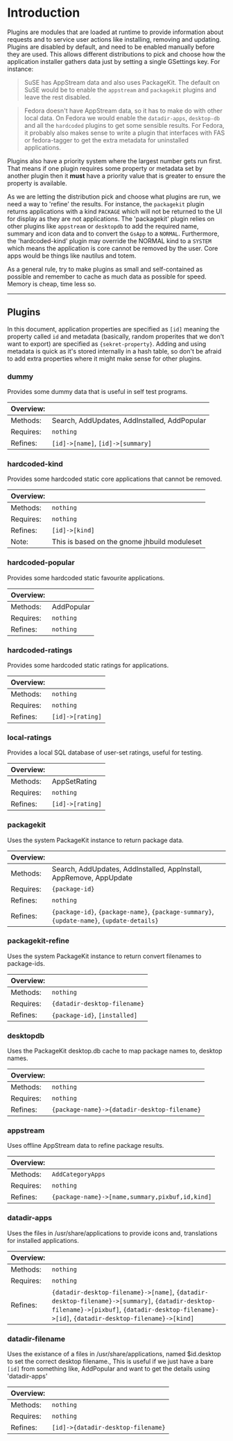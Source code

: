 # Introduction #

Plugins are modules that are loaded at runtime to provide information about
requests and to service user actions like installing, removing and updating.
Plugins are disabled by default, and need to be enabled manually before they
are used.
This allows different distributions to pick and choose how the application
installer gathers data just by setting a single GSettings key. For instance:

>  SuSE has AppStream data and also uses
> PackageKit. The default on SuSE would
> be  to enable the `appstream` and
> `packagekit` plugins and leave the
> rest disabled.

>  Fedora doesn't have AppStream data,
> so it has to make do with other local
> data.  On Fedora we would enable the
> `datadir-apps`, `desktop-db` and all
> the  `hardcoded` plugins to get some
> sensible results. For Fedora, it
> probably also  makes sense to write a
> plugin that interfaces with FAS or
> fedora-tagger to get  the extra
> metadata for uninstalled applications.

Plugins also have a priority system where the largest number gets run first.
That means if one plugin requires some property or metadata set by another
plugin then it **must** have a priority value that is greater to ensure the
property is available.

As we are letting the distribution pick and choose what plugins are run, we need
a way to 'refine' the results. For instance, the `packagekit` plugin returns
applications with a kind `PACKAGE` which will not be returned to the
UI for display as they are not applications.
The 'packagekit' plugin relies on other plugins like `appstream` or `desktopdb`
to add the required name, summary and icon data and to convert the `GsApp` to a `NORMAL`.
Furthermore, the 'hardcoded-kind' plugin may override the NORMAL
kind to a `SYSTEM` which means the application is core cannot be
removed by the user. Core apps would be things like nautilus and totem.

As a general rule, try to make plugins as small and self-contained as possible
and remember to cache as much data as possible for speed. Memory is cheap, time
less so.

---------------------------------------

## Plugins ##

In this document, application properties are specified as `[id]` meaning the
property called `id` and metadata (basically, random properites that we don't
want to export) are specified as `{sekret-property}`.
Adding and using metadata is quick as it's stored internally in a hash table,
so don't be afraid to add extra properties where it might make sense for other
plugins.

### dummy ###
Provides some dummy data that is useful in self test programs.

Overview:    | <p>
-------------|---
Methods:     | Search, AddUpdates, AddInstalled, AddPopular
Requires:    | `nothing`
Refines:     | `[id]->[name]`, `[id]->[summary]`

### hardcoded-kind ###
Provides some hardcoded static core applications that cannot be removed.

Overview:    | <p>
-------------|---
Methods:     | `nothing`
Requires:    | `nothing`
Refines:     | `[id]->[kind]`
Note:        | This is based on the gnome jhbuild moduleset

### hardcoded-popular ###
Provides some hardcoded static favourite applications.

Overview:    | <p>
-------------|---
Methods:     | AddPopular
Requires:    | `nothing`
Refines:     | `nothing`

### hardcoded-ratings ###
Provides some hardcoded static ratings for applications.

Overview:    | <p>
-------------|---
Methods:     | `nothing`
Requires:    | `nothing`
Refines:     | `[id]->[rating]`

### local-ratings ###
Provides a local SQL database of user-set ratings, useful for testing.

Overview:    | <p>
-------------|---
Methods:     | AppSetRating
Requires:    | `nothing`
Refines:     | `[id]->[rating]`

### packagekit ###
Uses the system PackageKit instance to return package data.

Overview:    | <p>
-------------|---
Methods:     | Search, AddUpdates, AddInstalled, AppInstall, AppRemove, AppUpdate
Requires:    | `{package-id}`
Refines:     | `nothing`
Refines:     | `{package-id}`, `{package-name}`, `{package-summary}`, `{update-name}`, `{update-details}`

### packagekit-refine ###
Uses the system PackageKit instance to return convert filenames to package-ids.

Overview:    | <p>
-------------|---
Methods:     | `nothing`
Requires:    | `{datadir-desktop-filename}`
Refines:     | `{package-id}`, `[installed]`

### desktopdb ###
Uses the PackageKit desktop.db cache to map package names to, desktop names.

Overview:    | <p>
-------------|---
Methods:     | `nothing`
Requires:    | `nothing`
Refines:     | `{package-name}->{datadir-desktop-filename}`

### appstream ###
Uses offline AppStream data to refine package results.

Overview:    | <p>
-------------|---
Methods:     | `AddCategoryApps`
Requires:    | `nothing`
Refines:     | `{package-name}->[name,summary,pixbuf,id,kind]`

### datadir-apps ###
Uses the files in /usr/share/applications to provide icons and, translations for
installed applications.

Overview:    | <p>
-------------|---
Methods:     | `nothing`
Requires:    | `nothing`
Refines:     | `{datadir-desktop-filename}->[name]`, `{datadir-desktop-filename}->[summary]`, `{datadir-desktop-filename}->[pixbuf]`, `{datadir-desktop-filename}->[id]`, `{datadir-desktop-filename}->[kind]`

### datadir-filename ###
Uses the existance of a files in /usr/share/applications, named $id.desktop to
set the correct desktop filename., This is useful if we just have a bare `[id]`
from something like, AddPopular and want to get the details using 'datadir-apps'

Overview:    | <p>
-------------|---
Methods:     | `nothing`
Requires:    | `nothing`
Refines:     | `[id]->{datadir-desktop-filename}`
